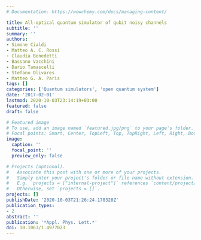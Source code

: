 ```yaml
---
# Documentation: https://wowchemy.com/docs/managing-content/

title: All-optical quantum simulator of qubit noisy channels
subtitle: ''
summary: ''
authors:
- Simone Cialdi
- Matteo A. C. Rossi
- Claudia Benedetti
- Bassano Vacchini
- Dario Tamascelli
- Stefano Olivares
- Matteo G. A. Paris
tags: []
categories: ['Quantum simulators', 'open quantum system']
date: '2017-02-01'
lastmod: 2020-10-03T23:14:19+03:00
featured: false
draft: false

# Featured image
# To use, add an image named `featured.jpg/png` to your page's folder.
# Focal points: Smart, Center, TopLeft, Top, TopRight, Left, Right, BottomLeft, Bottom, BottomRight.
image:
  caption: ''
  focal_point: ''
  preview_only: false

# Projects (optional).
#   Associate this post with one or more of your projects.
#   Simply enter your project's folder or file name without extension.
#   E.g. `projects = ["internal-project"]` references `content/project/deep-learning/index.md`.
#   Otherwise, set `projects = []`.
projects: []
publishDate: '2020-10-03T21:26:24.178328Z'
publication_types:
- 2
abstract: ''
publication: '*Appl. Phys. Lett.*'
doi: 10.1063/1.4977023
---
```

